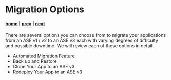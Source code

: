# Migration Options

#### [home](./readme.md) | [prev](./why-upgrade.md) | [next](./automated-migration.md)

There are several options you can choose from to migrate your applications from an ASE v1 / v2 to an ASE v3 each with varying degrees of difficulty and possible downtime. We will review each of these options in detail.

- Automated Migration Feature
- Back up and Restore
- Clone Your App to an ASE v3
- Redeploy Your App to an ASE v3
